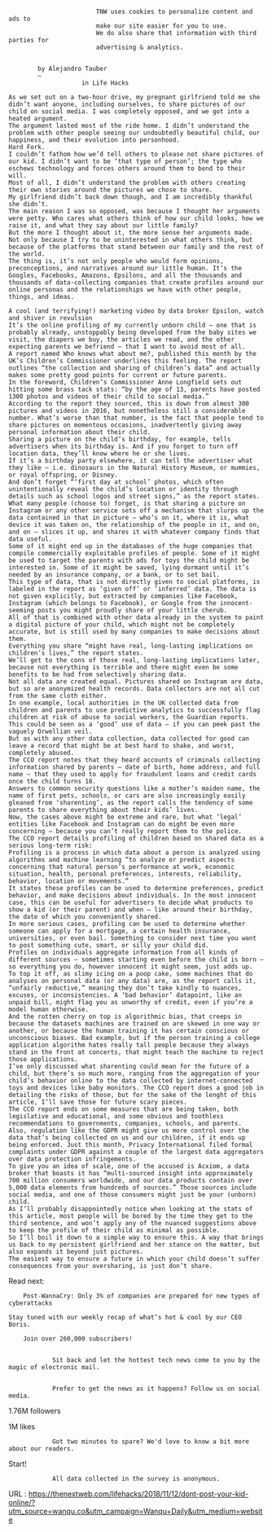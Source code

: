   
                            TNW uses cookies to personalize content and ads to
                            make our site easier for you to use.
                            We do also share that information with third parties for
                            advertising & analytics.
                          
    
            by Alejandro Tauber
            — 
                        in Life Hacks
  
    As we set out on a two-hour drive, my pregnant girlfriend told me she didn’t want anyone, including ourselves, to share pictures of our child on social media. I was completely opposed, and we got into a heated argument.  
    The argument lasted most of the ride home. I didn’t understand the problem with other people seeing our undoubtedly beautiful child, our happiness, and their evolution into personhood.  
    Hard Fork.  
    I couldn’t fathom how we’d tell others to please not share pictures of our kid. I didn’t want to be ‘that type of person’; the type who eschews technology and forces others around them to bend to their will.  
    Most of all, I didn’t understand the problem with others creating their own stories around the pictures we chose to share.  
    My girlfriend didn’t back down though, and I am incredibly thankful she didn’t.  
    The main reason I was so opposed, was because I thought her arguments were petty. Who cares what others think of how our child looks, how we raise it, and what they say about our little family?  
    But the more I thought about it, the more sense her arguments made. Not only because I try to be uninterested in what others think, but because of the platforms that stand between our family and the rest of the world.  
    The thing is, it’s not only people who would form opinions, preconceptions, and narratives around our little human. It’s the Googles, Facebooks, Amazons, Epsilons, and all the thousands and thousands of data-collecting companies that create profiles around our online personas and the relationships we have with other people, things, and ideas.  
      
    A cool (and terrifying!) marketing video by data broker Epsilon, watch and shiver in revulsion  
    It’s the online profiling of my currently unborn child – one that is probably already, unstoppably being developed from the baby sites we visit, the diapers we buy, the articles we read, and the other expecting parents we befriend – that I want to avoid most of all.  
    A report named Who knows what about me?, published this month by the UK’s Children’s Commissioner underlines this feeling. The report outlines “the collection and sharing of children’s data” and actually makes some pretty good points for current or future parents.  
    In the foreword, Children’s Commissioner Anne Longfield sets out hitting some brass tack stats: “by the age of 13, parents have posted 1300 photos and videos of their child to social media.”  
    According to the report they sourced, this is down from almost 300 pictures and videos in 2016, but nonetheless still a considerable number. What’s worse than that number, is the fact that people tend to share pictures on momentous occasions, inadvertently giving away personal information about their child.  
    Sharing a picture on the child’s birthday, for example, tells advertisers when its birthday is. And if you forget to turn off location data, they’ll know where he or she lives.  
    If it’s a birthday party elsewhere, it can tell the advertiser what they like – i.e. dinosaurs in the Natural History Museum, or mummies, or royal offspring, or Disney.  
    And don’t forget “‘first day at school’ photos, which often unintentionally reveal the child’s location or identity through details such as school logos and street signs,” as the report states.  
    What many people (choose to) forget, is that sharing a picture on Instagram or any other service sets off a mechanism that slurps up the data contained in that in picture – who’s on it, where it is, what device it was taken on, the relationship of the people in it, and on, and on – slices it up, and shares it with whatever company finds that data useful.  
    Some of it might end up in the databases of the huge companies that compile commercially exploitable profiles of people. Some of it might be used to target the parents with ads for toys the child might be interested in. Some of it might be saved, lying dormant until it’s needed by an insurance company, or a bank, or to set bail.  
    This type of data, that is not directly given to social platforms, is labeled in the report as ‘given off’ or ‘inferred’ data. The data is not given explicitly, but extracted by companies like Facebook, Instagram (which belongs to Facebook), or Google from the innocent-seeming posts you might proudly share of your little cherub.  
    All of that is combined with other data already in the system to paint a digital picture of your child, which might not be completely accurate, but is still used by many companies to make decisions about them.  
    Everything you share “might have real, long-lasting implications on children’s lives,” the report states.  
    We’ll get to the cons of those real, long-lasting implications later, because not everything is terrible and there might even be some benefits to be had from selectively sharing data.  
    Not all data are created equal. Pictures shared on Instagram are data, but so are anonymized health records. Data collectors are not all cut from the same cloth either.  
    In one example, local authorities in the UK collected data from children and parents to use predictive analytics to successfully flag children at risk of abuse to social workers, the Guardian reports. This could be seen as a ‘good’ use of data – if you can peek past the vaguely Orwellian veil.  
    But as with any other data collection, data collected for good can leave a record that might be at best hard to shake, and worst, completely abused.  
    The CCO report notes that they heard accounts of criminals collecting information shared by parents – date of birth, home address, and full name – that they used to apply for fraudulent loans and credit cards once the child turns 18.  
    Answers to common security questions like a mother’s maiden name, the name of first pets, schools, or cars are also increasingly easily gleaned from ‘sharenting’, as the report calls the tendency of some parents to share everything about their kids’ lives.  
    Now, the cases above might be extreme and rare, but what ‘legal’ entities like Facebook and Instagram can do might be even more concerning – because you can’t really report them to the police.  
    The CCO report details profiling of children based on shared data as a serious long-term risk:  
    Profiling is a process in which data about a person is analyzed using algorithms and machine learning “to analyze or predict aspects concerning that natural person’s performance at work, economic situation, health, personal preferences, interests, reliability, behavior, location or movements.”  
    It states these profiles can be used to determine preferences, predict behavior, and make decisions about individuals. In the most innocent case, this can be useful for advertisers to decide what products to show a kid (or their parent) and when – like around their birthday, the date of which you conveniently shared.  
    In more serious cases, profiling can be used to determine whether someone can apply for a mortgage, a certain health insurance, universities, or even bail. Something to consider next time you want to post something cute, smart, or silly your child did.  
    Profiles on individuals aggregate information from all kinds of different sources – sometimes starting even before the child is born – so everything you do, however innocent it might seem, just adds up.  
    To top it off, as slimy icing on a poop cake, some machines that do analyses on personal data (or any data) are, as the report calls it, “unfairly reductive,” meaning they don’t take kindly to nuances, excuses, or inconsistencies. A ‘bad behavior’ datapoint, like an unpaid bill, might flag you as unworthy of credit, even if you’re a model human otherwise.  
    And the rotten cherry on top is algorithmic bias, that creeps in because the datasets machines are trained on are skewed in one way or another, or because the human training it has certain conscious or unconscious biases. Bad example, but if the person training a college application algorithm hates really tall people because they always stand in the front at concerts, that might teach the machine to reject those applications.  
    I’ve only discussed what sharenting could mean for the future of a child, but there’s so much more, ranging from the aggregation of your child’s behavior online to the data collected by internet-connected toys and devices like baby monitors. The CCO report does a good job in detailing the risks of those, but for the sake of the lenght of this article, I’ll save those for future scary pieces.  
    The CCO report ends on some measures that are being taken, both legislative and educational, and some obvious and toothless recommendations to governments, companies, schools, and parents.  
    Also, regulation like the GDPR might give us more control over the data that’s being collected on us and our children, if it ends up being enforced. Just this month, Privacy International filed formal complaints under GDPR against a couple of the largest data aggregators over data protection infringements.  
    To give you an idea of scale, one of the accused is Acxiom, a data broker that boasts it has “multi-sourced insight into approximately 700 million consumers worldwide, and our data products contain over 5,000 data elements from hundreds of sources.” Those sources include social media, and one of those consumers might just be your (unborn) child.  
    As I’ll probably disappointedly notice when looking at the stats of this article, most people will be bored by the time they get to the third sentence, and won’t apply any of the nuanced suggestions above to keep the profile of their child as minimal as possible.  
    So I’ll boil it down to a simple way to ensure this. A way that brings us back to my persistent girlfriend and her stance on the matter, but also expands it beyond just pictures.  
    The easiest way to ensure a future in which your child doesn’t suffer consequences from your oversharing, is just don’t share.   
    
Read next:

        Post-WannaCry: Only 3% of companies are prepared for new types of cyberattacks    
  
    Stay tuned with our weekly recap of what’s hot & cool by our CEO Boris.  
    
        Join over 260,000 subscribers!
      
    
                Sit back and let the hottest tech news come to you by the magic of electronic mail.
              
    
                Prefer to get the news as it happens? Follow us on social media.
              
    
1.76M followers
                          
    
1M likes
                          
    
                Got two minutes to spare? We'd love to know a bit more about our readers.
Start!
  
    
                All data collected in the survey is anonymous.
              
    
  URL : https://thenextweb.com/lifehacks/2018/11/12/dont-post-your-kid-online/?utm_source=wanqu.co&utm_campaign=Wanqu+Daily&utm_medium=website